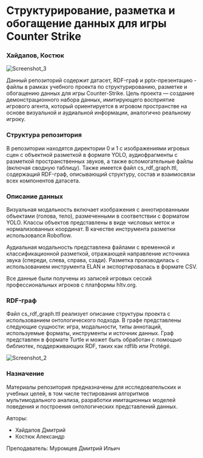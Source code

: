 # Структурирование, разметка и обогащение данных для игры Counter Strike
### Хайдапов, Костюк
![Screenshot_3](https://github.com/user-attachments/assets/7091c7a3-458e-49f1-82e8-257cca530c51)


Данный репозиторий содержит датасет, RDF-граф и pptx-презентацию - файлы в рамках учебного проекта по структурированию, разметке и обогащению данных для игры Counter-Strike. Цель проекта — создание демонстрационного набора данных, имитирующего восприятие игрового агента, который ориентируется в игровом пространстве на основе визуальной и аудиальной информации, аналогично реальному игроку.

### Структура репозитория
В репозитории находятся директории 0 и 1 с изображениями игровых сцен с объектной разметкой в формате YOLO, аудиофрагменты с разметкой пространственных звуков, а также вспомогательные файлы (включая сводную таблицу). Также имеется файл cs_rdf_graph.ttl, содержащий RDF-граф, описывающий структуру, состав и взаимосвязи всех компонентов датасета.

### Описание данных
Визуальная модальность включает изображения с аннотированными объектами (голова, тело), размеченными в соответствии с форматом YOLO. Классы объектов представлены в виде числовых меток и нормализованных координат. В качестве инструмента разметки использовался Roboflow.

Аудиальная модальность представлена файлами с временной и классификационной разметкой, отражающей направление источника звука (спереди, слева, справа, сзади). Разметка производилась с использованием инструмента ELAN и экспортировалась в формате CSV.

Все данные были получены из записей игровых сессий профессиональных игроков с платформы hltv.org.

### RDF-граф
Файл cs_rdf_graph.ttl реализует описание структуры проекта с использованием онтологического подхода. В графе представлены следующие сущности: игра, модальности, типы аннотаций, используемые форматы, инструменты и источник данных. Граф представлен в формате Turtle и может быть обработан с помощью библиотек, поддерживающих RDF, таких как rdflib или Protégé.

![Screenshot_2](https://github.com/user-attachments/assets/902d1fce-737d-4c13-aa52-2dd8de80281a)

### Назначение
Материалы репозитория предназначены для исследовательских и учебных целей, в том числе тестирования алгоритмов мультимодального анализа, разработки имитационных моделей поведения и построения онтологических представлений данных.

Авторы:
- Хайдапов Дмитрий
- Костюк Александр

Преподаватель: Муромцев Дмитрий Ильич
